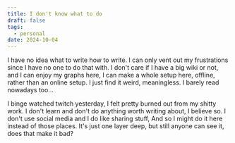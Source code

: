 ```yaml
---
title: I don't know what to do
draft: false
tags:
  - personal
date: 2024-10-04
---
```

I have no idea what to write how to write.
I can only vent out my frustrations since I have no one to do that with.
I don't care if I have a big wiki or not, and I can enjoy my graphs here, I can make a whole setup here, offline, rather than an online setup.
I just find it weird, meaningless. I barely read nowadays too...

I binge watched twitch yesterday, I felt pretty burned out from my shitty work.
I don't learn and don't do anything worth writing about, I believe so.
I don't use social media and I do like sharing stuff, And so I might do it here instead of those places.
It's just one layer deep, but still anyone can see it, does that make it bad?
